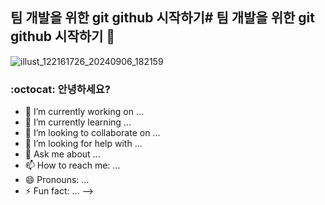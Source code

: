 ## 팀 개발을 위한 git github 시작하기# 팀 개발을 위한 git github 시작하기 👋


![illust_122161726_20240906_182159](https://github.com/user-attachments/assets/77207391-08a1-4743-bf75-93ef4ab129a5)


### :octocat: 안녕하세요?

- 🔭 I’m currently working on ...
- 🌱 I’m currently learning ...
- 👯 I’m looking to collaborate on ...
- 🤔 I’m looking for help with ...
- 💬 Ask me about ...
- 📫 How to reach me: ...
- 😄 Pronouns: ...
- ⚡ Fun fact: ...
-->
